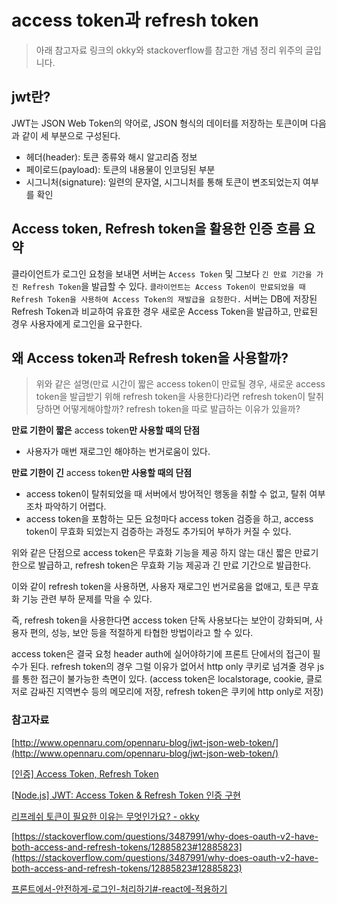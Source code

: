 # access token과 refresh token

> 아래 참고자료 링크의 okky와 stackoverflow를 참고한 개념 정리 위주의 글입니다.

## jwt란?

JWT는 JSON Web Token의 약어로, JSON 형식의 데이터를 저장하는 토큰이며 다음과 같이 세 부분으로 구성된다.

- 헤더(header): 토큰 종류와 해시 알고리즘 정보
- 페이로드(payload): 토큰의 내용물이 인코딩된 부분
- 시그니처(signature): 일련의 문자열, 시그니처를 통해 토큰이 변조되었는지 여부를 확인

## Access token, Refresh token을 활용한 인증 흐름 요약

클라이언트가 로그인 요청을 보내면 서버는 `Access Token` 및 그보다 `긴 만료 기간을 가진 Refresh Token`을 발급할 수 있다. `클라이언트는 Access Token이 만료되었을 때 Refresh Token을 사용하여 Access Token의 재발급을 요청한다.` 서버는 DB에 저장된 Refresh Token과 비교하여 유효한 경우 새로운 Access Token을 발급하고, 만료된 경우 사용자에게 로그인을 요구한다.

## 왜 Access token과 Refresh token을 사용할까?

> 위와 같은 설명(만료 시간이 짧은 access token이 만료될 경우, 새로운 access token을 발급받기 위해 refresh token을 사용한다)라면 refresh token이 탈취당하면 어떻게해야할까? refresh token을 따로 발급하는 이유가 있을까?

**만료 기한이 짧은** access token**만 사용할 때의 단점**

- 사용자가 매번 재로그인 해야하는 번거로움이 있다.

**만료 기한이 긴** access token**만 사용할 때의 단점**

- access token이 탈취되었을 때 서버에서 방어적인 행동을 취할 수 없고, 탈취 여부조차 파악하기 어렵다.
- access token을 포함하는 모든 요청마다 access token 검증을 하고, access token이 무효화 되었는지 검증하는 과정도 추가되어 부하가 커질 수 있다.

위와 같은 단점으로 access token은 무효화 기능을 제공 하지 않는 대신 짧은 만료기한으로 발급하고, refresh token은 무효화 기능 제공과 긴 만료 기간으로 발급한다.

이와 같이 refresh token을 사용하면, 사용자 재로그인 번거로움을 없애고, 토큰 무효화 기능 관련 부하 문제를 막을 수 있다.

즉, refresh token을 사용한다면 access token 단독 사용보다는 보안이 강화되며, 사용자 편의, 성능, 보안 등을 적절하게 타협한 방법이라고 할 수 있다.

access token은 결국 요청 header auth에 실어야하기에 프론트 단에서의 접근이 필수가 된다. refresh token의 경우 그럴 이유가 없어서 http only 쿠키로 넘겨줄 경우 js를 통한 접근이 불가능한 측면이 있다. (access token은 localstorage, cookie, 클로저로 감싸진 지역변수 등의 메모리에 저장, refresh token은 쿠키에 http only로 저장)

### 참고자료

[http://www.opennaru.com/opennaru-blog/jwt-json-web-token/](http://www.opennaru.com/opennaru-blog/jwt-json-web-token/)

[[인증] Access Token, Refresh Token](https://steadily-worked.tistory.com/469)

[[Node.js] JWT: Access Token & Refresh Token 인증 구현](https://cotak.tistory.com/102)

[리프레쉬 토큰이 필요한 이유는 무엇인가요? - okky](https://okky.kr/article/1007579)

[https://stackoverflow.com/questions/3487991/why-does-oauth-v2-have-both-access-and-refresh-tokens/12885823#12885823](https://stackoverflow.com/questions/3487991/why-does-oauth-v2-have-both-access-and-refresh-tokens/12885823#12885823)

[프론트에서-안전하게-로그인-처리하기#-react에-적용하기](https://velog.io/@yaytomato/%ED%94%84%EB%A1%A0%ED%8A%B8%EC%97%90%EC%84%9C-%EC%95%88%EC%A0%84%ED%95%98%EA%B2%8C-%EB%A1%9C%EA%B7%B8%EC%9D%B8-%EC%B2%98%EB%A6%AC%ED%95%98%EA%B8%B0#-react%EC%97%90-%EC%A0%81%EC%9A%A9%ED%95%98%EA%B8%B0)
